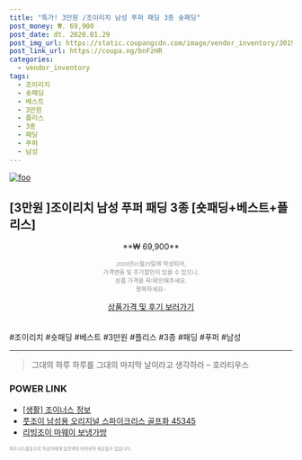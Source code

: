 ```yaml
--- 
title: "특가! 3만원 /조이리치 남성 푸퍼 패딩 3종 숏패딩" 
post_money: ₩. 69,900 
post_date: dt. 2020.01.29 
post_img_url: https://static.coupangcdn.com/image/vendor_inventory/3019/23988803360a12d52c638ffedf2652d83e7933595392504ece16b161f922.jpg 
post_link_url: https://coupa.ng/bnFzHR 
categories: 
  - vendor_inventory 
tags: 
  - 조이리치 
  - 숏패딩 
  - 베스트 
  - 3만원 
  - 플리스 
  - 3종 
  - 패딩 
  - 푸퍼 
  - 남성 
--- 
```

[![foo](https://static.coupangcdn.com/image/vendor_inventory/3019/23988803360a12d52c638ffedf2652d83e7933595392504ece16b161f922.jpg)](https://coupa.ng/bnFzHR) 

## [3만원 ]조이리치 남성 푸퍼 패딩 3종 [숏패딩+베스트+플리스] 
<p style="text-align: center;">**₩ 69,900**</p> 
<p style="text-align: center;"><span style="color: #898c8f; font-family: Georgia,Times,serif; font-size: 0.75em;">2020년01월29일에 작성되어, <br>가격변동 및 추가할인이 있을 수 있으니,<br> 상품 가격을 꼭!확인해주세요.<br>행복하세요~</span> 
</p>	 
<div markdown="0" style="text-align: center;"><a href="https://coupa.ng/bnFzHR" class="btn btn--success">상품가격 및 후기 보러가기</a></div> 
<br><br> 
  #조이리치 #숏패딩 #베스트 #3만원 #플리스 #3종 #패딩 #푸퍼 #남성 
<hr> 

> 그대의 하루 하루를 그대의 마지막 날이라고 생각하라 – 호라티우스 


### POWER LINK

* <a href="https://blog.naver.com/fasyy4321/221766249885" target="_blank"> [생활] 조이너스 정보 </a>
* <a href="https://blog.naver.com/fasyy4321/221789415845" target="_blank">풋조이 남성용 오리지널 스파이크리스 골프화 45345</a>
* <a href="https://blog.naver.com/santokki14/221785164971" target="_blank">리빙조이 마웨이 보냉가방</a>

<span style="color: #898c8f; font-family: Georgia,Times,serif; font-size: 0.55em;">파트너스활동으로 작성자에게 일정액의 커미션이 제공될수 있습니다.</span> 

